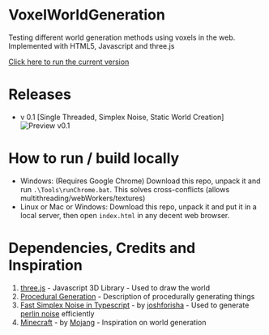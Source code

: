 # VoxelWorldGeneration

Testing different world generation methods using voxels in the web. Implemented with HTML5, Javascript and three.js

[Click here to run the current version](https://rawgit.com/GuilhermeRossato/VoxelWorldGeneration/master/index.html)

# Releases
 - v 0.1 [Single Threaded, Simplex Noise, Static World Creation]
![Preview v0.1](https://github.com/GuilhermeRossato/VoxelWorldGeneration/blob/master/Images/preview_v01.gif?raw=true)

# How to run / build locally

 - Windows: (Requires Google Chrome) Download this repo, unpack it and run `.\Tools\runChrome.bat`. This solves cross-conflicts (allows multithreading/webWorkers/textures)
 - Linux or Mac or Windows: Download this repo, unpack it and put it in a local server, then open `index.html` in any decent web browser.

# Dependencies, Credits and Inspiration

1. [three.js](https://threejs.org/) - Javascript 3D Library - Used to draw the world
2. [Procedural Generation](https://en.wikipedia.org/wiki/Procedural_generation) - Description of procedurally generating things
3. [Fast Simplex Noise in Typescript](https://github.com/joshforisha/fast-simplex-noise-js) - by [joshforisha](https://github.com/joshforisha) - Used to generate [perlin noise](https://en.wikipedia.org/wiki/Perlin_noise) efficiently
4. [Minecraft](https://minecraft.net/pt-br/) - by [Mojang](https://mojang.com/) - Inspiration on world generation